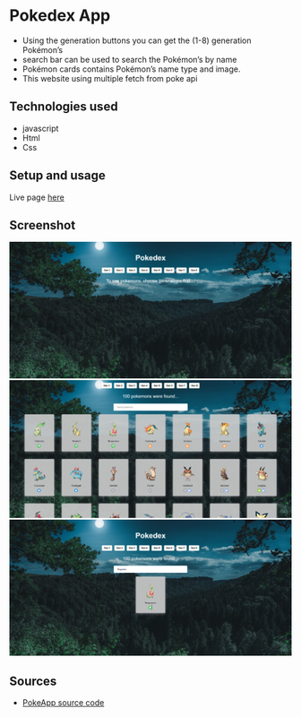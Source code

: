 # Pokedex App

- Using the generation buttons you can get the (1-8) generation Pokémon’s
- search bar can be used to search the Pokémon’s by name
- Pokémon cards contains Pokémon’s name type and image.
- This website using multiple fetch from poke api

## Technologies used

- javascript
- Html
- Css

## Setup and usage

Live page [here](https://hasanmd91.github.io/pokedex_app/)

## Screenshot

<img src="images\Pokedex1.png"/>
<img src="images\Pokedex2.png"/>
<img src="images\Pokedex.png"/>

## Sources

- [PokeApp source code](https://github.com/hasanmd91/pokedex_app)
